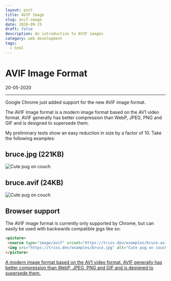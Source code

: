 ```yaml
---
layout: post
title: AVIF Image
slug: avif-image
date: 2020-09-15
draft: false
description: An introduction to AVIF images
category: web development
tags:
  - html
---
```


<style>

</style>

# AVIF Image Format

<p class='timestamp'><time datetime='20-05-2020'>20-05-2020</time></p>
<hr>

Google Chrome just added support for the new AVIF image format.

The AVIF Image format is a modern image format based on the AV1 video format. AVIF generally has better compression than WebP, JPEG, PNG and GIF and is designed to supersede them.

My preliminary tests show an easy reduction in size by a factor of 10. Take the following examples:

## bruce.jpg (221KB)

<img src="https://triss.dev/examples/bruce.jpg" alt="Cute pug on couch">

## bruce.avif (24KB)

<img src="https://triss.dev/examples/bruce.avif" alt="Cute pug on couch">

## Browser support

The AVIF image format is currently only supported by Chrome, but can easily be used with backwards compatible jpgs like so:

```html
<picture>
 <source type="image/avif" srcset="https://triss.dev/examples/bruce.avif" />
 <img src="https://triss.dev/examples/bruce.jpg" alt="Cute pug on couch" />
</picture>
```

<p class="ciu_embed" data-feature="avif" data-periods="future_1,current,past_1,past_2" data-accessible-colours="false">
  <a href="https://caniuse.com/#feat=mdn-avif">A modern image format based on the AV1 video format. AVIF generally has better compression than WebP, JPEG, PNG and GIF and is designed to supersede them.</a>
</p>

<script async src="https://static.codepen.io/assets/embed/ei.js"></script>
<script src="https://cdn.jsdelivr.net/gh/ireade/caniuse-embed/caniuse-embed.min.js"></script>
